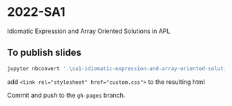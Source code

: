 # 2022-SA1
Idiomatic Expression and Array Oriented Solutions in APL

## To publish slides
```sh
jupyter nbconvert '.\sa1-idiomatic-expression-and-array-oriented-solutions.ipynb' --to slides
```

add `<link rel="stylesheet" href="custom.css">` to the resulting html

Commit and push to the `gh-pages` branch.
